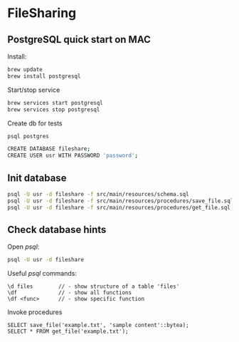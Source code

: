 # FileSharing

## PostgreSQL quick start on MAC

Install:
```bash
brew update
brew install postgresql
```

Start/stop service
```bash
brew services start postgresql
brew services stop postgresql
```

Create db for tests
```bash
psql postgres

CREATE DATABASE fileshare;
CREATE USER usr WITH PASSWORD 'password';
```

## Init database

```bash
psql -U usr -d fileshare -f src/main/resources/schema.sql
psql -U usr -d fileshare -f src/main/resources/procedures/save_file.sql
psql -U usr -d fileshare -f src/main/resources/procedures/get_file.sql
```

## Check database hints

Open _psql_:
```bash
psql -U usr -d fileshare
```

Useful _psql_ commands:
```
\d files        // - show structure of a table 'files'
\df             // - show all functions
\df <func>      // - show specific function
```

Invoke procedures
```
SELECT save_file('example.txt', 'sample content'::bytea);
SELECT * FROM get_file('example.txt');
```
